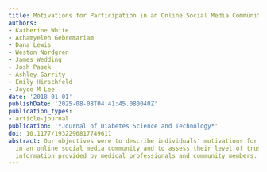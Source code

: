 ```yaml
---
title: Motivations for Participation in an Online Social Media Community for Diabetes
authors:
- Katherine White
- Achamyeleh Gebremariam
- Dana Lewis
- Weston Nordgren
- James Wedding
- Josh Pasek
- Ashley Garrity
- Emily Hirschfeld
- Joyce M Lee
date: '2018-01-01'
publishDate: '2025-08-08T04:41:45.080040Z'
publication_types:
- article-journal
publication: '*Journal of Diabetes Science and Technology*'
doi: 10.1177/1932296817749611
abstract: Our objectives were to describe individuals' motivations for participation
  in an online social media community and to assess their level of trust in medical
  information provided by medical professionals and community members.
---
```

